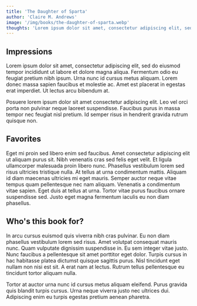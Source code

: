 ```yaml
---
title: 'The Daughter of Sparta'
author: 'Claire M. Andrews'
image: '/img/books/the-daughter-of-sparta.webp'
thoughts: 'Lorem ipsum dolor sit amet, consectetur adipiscing elit, sed do eiusmod tempor incididunt ut labore et dolore magna aliqua.'
---
```


## Impressions

Lorem ipsum dolor sit amet, consectetur adipiscing elit, sed do eiusmod tempor incididunt ut labore et dolore magna aliqua. Fermentum odio eu feugiat pretium nibh ipsum. Urna nunc id cursus metus aliquam. Lorem donec massa sapien faucibus et molestie ac. Amet est placerat in egestas erat imperdiet. Ut lectus arcu bibendum at.

Posuere lorem ipsum dolor sit amet consectetur adipiscing elit. Leo vel orci porta non pulvinar neque laoreet suspendisse. Faucibus purus in massa tempor nec feugiat nisl pretium. Id semper risus in hendrerit gravida rutrum quisque non.

## Favorites

Eget mi proin sed libero enim sed faucibus. Amet consectetur adipiscing elit ut aliquam purus sit. Nibh venenatis cras sed felis eget velit. Et ligula ullamcorper malesuada proin libero nunc. Phasellus vestibulum lorem sed risus ultricies tristique nulla. At tellus at urna condimentum mattis. Aliquam id diam maecenas ultricies mi eget mauris. Semper auctor neque vitae tempus quam pellentesque nec nam aliquam. Venenatis a condimentum vitae sapien. Eget duis at tellus at urna. Tortor vitae purus faucibus ornare suspendisse sed. Justo eget magna fermentum iaculis eu non diam phasellus.

## Who's this book for?

In arcu cursus euismod quis viverra nibh cras pulvinar. Eu non diam phasellus vestibulum lorem sed risus. Amet volutpat consequat mauris nunc. Quam vulputate dignissim suspendisse in. Eu sem integer vitae justo. Nunc faucibus a pellentesque sit amet porttitor eget dolor. Turpis cursus in hac habitasse platea dictumst quisque sagittis purus. Nisl tincidunt eget nullam non nisi est sit. A erat nam at lectus. Rutrum tellus pellentesque eu tincidunt tortor aliquam nulla.

Tortor at auctor urna nunc id cursus metus aliquam eleifend. Purus gravida quis blandit turpis cursus. Urna neque viverra justo nec ultrices dui. Adipiscing enim eu turpis egestas pretium aenean pharetra.
